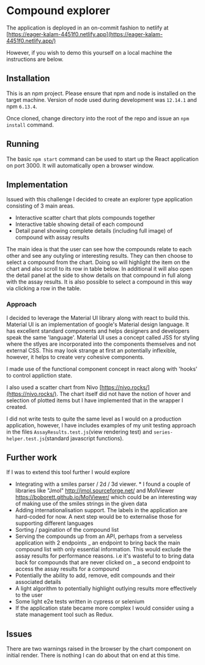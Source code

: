 # Compound explorer

The application is deployed in an on-commit fashion to netlify at
[https://eager-kalam-4451f0.netlify.app](https://eager-kalam-4451f0.netlify.app/)

However, if you wish to demo this yourself on a local machine the instructions are below.

## Installation

This is an npm project. Please ensure that npm and node is installed on the target machine. Version of node used during development was `12.14.1` and npm `6.13.4`.

Once cloned, change directory into the root of the repo and issue an `npm install` command.

## Running

The basic `npm start` command can be used to start up the React application on port 3000. It will automatically open a browser window.

## Implementation

Issued with this challenge I decided to create an explorer type application consisting of 3 main areas.

- Interactive scatter chart that plots compounds together
- Interactive table showing detail of each compound
- Detail panel showing complete details (including full image) of compound with assay results

The main idea is that the user can see how the compounds relate to each other and see any outyling or interesting results. They can then choose to select a compound from the chart. Doing so will highlight the item on the chart and also scroll to its row in table below. In additional it will also open the detail panel at the side to show details on that compound in full along with the assay results. It is also possible to select a compound in this way via clicking a row in the table.

### Approach

I decided to leverage the Material UI library along with react to build this. Material UI is an implementation of google's Material design language. It has excellent standard components and helps designers and developers speak the same 'language'. Material UI uses a concept called JSS for styling where the stlyes are incorporated into the components themselves and not external CSS. This may look strange at first an potentially inflexible, however, it helps to create very cohesive components.

I made use of the functional component concept in react along with 'hooks' to control appliction state.

I also used a scatter chart from Nivo [https://nivo.rocks/](https://nivo.rocks/). The chart itself did not have the notion of hover and selection of plotted items but I have implemented that in the wrapper I created.

I did not write tests to quite the same level as I would on a production application, however, I have includes examples of my unit testing approach in the files `AssayResults.test.js`(view rendering test) and `series-helper.test.js`(standard javascript functions).

## Further work

If I was to extend this tool further I would explore

- Integrating with a smiles parser / 2d / 3d viewer. \* I found a couple of libraries like "Jmol" http://jmol.sourceforge.net/ and MolViewer https://boborett.github.io/MolViewer/ which could be an interesting way of making use of the smiles strings in the given data
- Adding internationalisation support. The labels in the application are hard-coded for now. A next step would be to externalise those for supporting different languages
- Sorting / pagination of the compound list
- Serving the compounds up from an API, perhaps from a serveless application with 2 endpoints
  _ an endpoint to bring back the main compound list with only essential information. This would exclude the assay results for performance reasons. i.e it's wasteful to to bring data back for compounds that are never clicked on
  _ a second endpoint to access the assay results for a compound
- Potentially the ability to add, remove, edit compounds and their associated details
- A light algorithm to potentially highlight outlying results more effectively to the user
- Some light e2e tests written in cypress or selenium
- If the application state became more complex I would consider using a state management tool such as Redux.

## Issues

There are two warnings raised in the browser by the chart component on initial render. There is nothing I can do about that on end at this time.
